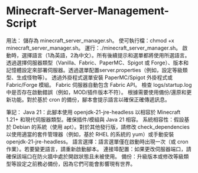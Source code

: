 # Minecraft-Server-Management-Script

用法：
儲存為 minecraft_server_manager.sh。
使可執行檔：chmod +x minecraft_server_manager.sh。
運行：./minecraft_server_manager.sh。
啟動時，選擇語言（1為英語，2為中文）。所有後續提示和選單都將使用所選語言。
透過選擇伺服器類型（Vanilla、Fabric、PaperMC、Spigot 或 Forge）、版本和記憶體設定來部署伺服器。透過選單配置server.properties（例如，設定等級類型、生成怪物等）。
透過外掛程式選單安裝 PaperMC/Spigot 外掛程式或 Fabric/Forge 模組。 Fabric 伺服器自動包含 Fabric API。
檢查 logs/startup.log 中是否存在啟動錯誤（例如，MOD/插件版本不符）。
根據需要使用備份/還原和更新功能。對於基於 cron 的備份，腳本會提示語言以確保正確傳遞訊息。

筆記：
Java 21：此腳本使用 openjdk-21-jre-headless 以相容於 Minecraft 1.21+ 和現代伺服器類型。確保插件/模組與 Java 21 相容。
系統相容性：假設基於 Debian 的系統（使用 apt）。對於其他發行版，請修改 check_dependencies 以使用適當的套件管理器（例如，基於 RHEL 的系統的 yum）或手動安裝 openjdk-21-jre-headless。
語言選擇：語言選單僅在啟動時出現一次（或 cron 作業）。若要變更語言，請重新啟動腳本。
連接埠配置：如果更改伺服器端口，請確保該端口在防火牆中處於開啟狀態且未被使用。
備份：升級版本或修改等級類型等設定之前務必備份，因為它們可能會影響現有世界。
